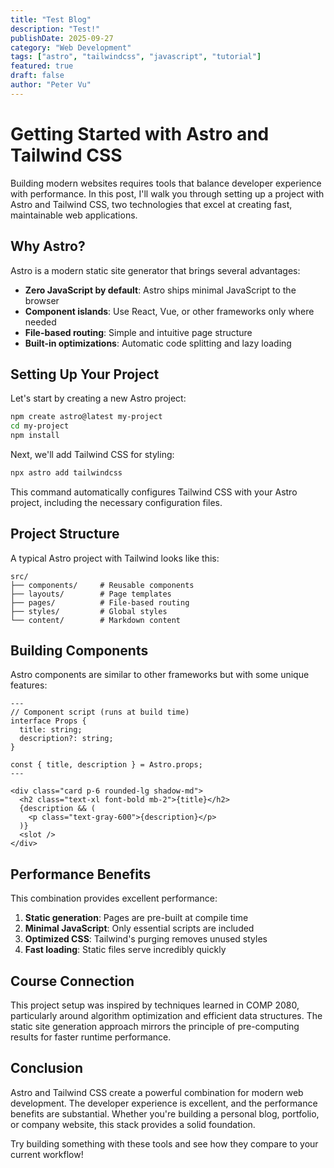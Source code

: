 ```yaml
---
title: "Test Blog"
description: "Test!"
publishDate: 2025-09-27
category: "Web Development"
tags: ["astro", "tailwindcss", "javascript", "tutorial"]
featured: true
draft: false
author: "Peter Vu"
---
```


# Getting Started with Astro and Tailwind CSS

Building modern websites requires tools that balance developer experience with performance. In this post, I'll walk you through setting up a project with Astro and Tailwind CSS, two technologies that excel at creating fast, maintainable web applications.

## Why Astro?

Astro is a modern static site generator that brings several advantages:

- **Zero JavaScript by default**: Astro ships minimal JavaScript to the browser
- **Component islands**: Use React, Vue, or other frameworks only where needed
- **File-based routing**: Simple and intuitive page structure
- **Built-in optimizations**: Automatic code splitting and lazy loading

## Setting Up Your Project

Let's start by creating a new Astro project:

```bash
npm create astro@latest my-project
cd my-project
npm install
```

Next, we'll add Tailwind CSS for styling:

```bash
npx astro add tailwindcss
```

This command automatically configures Tailwind CSS with your Astro project, including the necessary configuration files.

## Project Structure

A typical Astro project with Tailwind looks like this:

```
src/
├── components/     # Reusable components
├── layouts/        # Page templates
├── pages/          # File-based routing
├── styles/         # Global styles
└── content/        # Markdown content
```

## Building Components

Astro components are similar to other frameworks but with some unique features:

```astro
---
// Component script (runs at build time)
interface Props {
  title: string;
  description?: string;
}

const { title, description } = Astro.props;
---

<div class="card p-6 rounded-lg shadow-md">
  <h2 class="text-xl font-bold mb-2">{title}</h2>
  {description && (
    <p class="text-gray-600">{description}</p>
  )}
  <slot />
</div>
```

## Performance Benefits

This combination provides excellent performance:

1. **Static generation**: Pages are pre-built at compile time
2. **Minimal JavaScript**: Only essential scripts are included
3. **Optimized CSS**: Tailwind's purging removes unused styles
4. **Fast loading**: Static files serve incredibly quickly

## Course Connection

This project setup was inspired by techniques learned in COMP 2080, particularly around algorithm optimization and efficient data structures. The static site generation approach mirrors the principle of pre-computing results for faster runtime performance.

## Conclusion

Astro and Tailwind CSS create a powerful combination for modern web development. The developer experience is excellent, and the performance benefits are substantial. Whether you're building a personal blog, portfolio, or company website, this stack provides a solid foundation.

Try building something with these tools and see how they compare to your current workflow!
